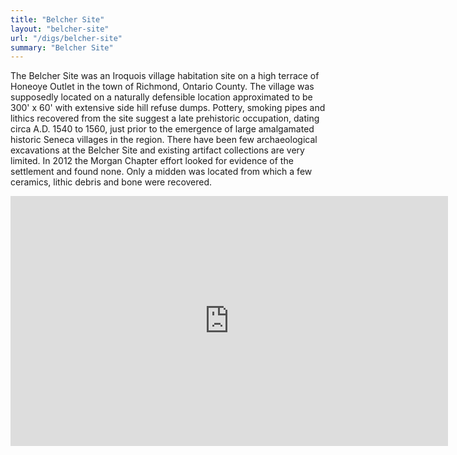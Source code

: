 ```yaml
---
title: "Belcher Site"
layout: "belcher-site"
url: "/digs/belcher-site"
summary: "Belcher Site"
---
```


The Belcher Site was an Iroquois village habitation site on a high terrace of Honeoye Outlet in the town of Richmond, Ontario County. The village was supposedly located on a naturally defensible location approximated to be 300' x 60' with extensive side hill refuse dumps. Pottery, smoking pipes and lithics recovered from the site suggest a late prehistoric occupation, dating circa A.D. 1540 to 1560, just prior to the emergence of large amalgamated historic Seneca villages in the region. There have been few archaeological excavations at the Belcher Site and existing artifact collections are very limited. In 2012 the Morgan Chapter effort looked for evidence of the settlement and found none. Only a midden was located from which a few ceramics, lithic debris and bone were recovered.
<iframe src="https://albumizr.com/a/R8Rd" scrolling="no" frameborder="0" allowfullscreen width="700" height="400"></iframe>